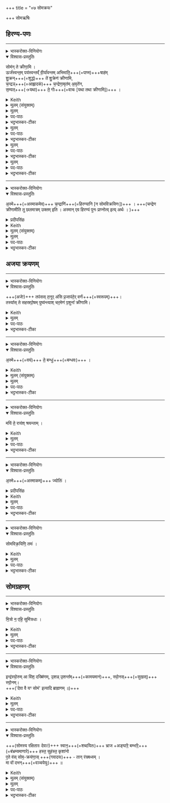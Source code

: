 +++
title = "०७ सोमक्रयः"

+++
सोमऋषिः

## हिरण्य-पणः
________
<details><summary>भास्करोक्त-विनियोगः</summary>

हिरण्येन पणते।
</details>
<details open><summary>विश्वास-प्रस्तुतिः</summary>

सोम॑न् ते क्रीणा॒मि ।  
ऊर्ज॑स्वन्त॒म् पय॑स्वन्तव्ँ वी॒र्या॑वन्तम् अभिमाति॒+++(=पाप्म)+++षाह॑म्  
शु॒क्रन्+++(=शुद्धं)+++ ते॑ शु॒क्रेण॑ क्रीणामि,  
च॒न्द्रञ्+++(=आह्लादकं)+++ च॒न्द्रेणा॒मृत॑म् अ॒मृते॑न,  
स॒म्यत्+++(→यथा)+++ ते॒ गोः+++(=वाचः [यथा तथा क्रीणामि])+++ ।
</details>
<details><summary>Keith</summary>

I buy Soma from thee,  
strong, rich in sap, full of force, overcoming the foe,  
the pure with the pure I buy,  
the bright with the bright, the immortal with the immortal,  
to match thy cow.
</details>
<details><summary>मूलम् (संयुक्तम्)</summary>

सोम॑न्ते क्रीणा॒म्यूर्ज॑स्वन्त॒म्पय॑स्वन्तव्ँवी॒र्या॑वन्तमभिमाति॒षाहꣳ॑ शु॒क्रन्ते॑ शु॒क्रेण॑ क्रीणामि च॒न्द्रञ्च॒न्द्रेणा॒मृत॑म॒मृते॑न स॒म्यत्ते॒ गोः
</details>
<details><summary>मूलम्</summary>

सोम॑न्ते क्रीणा॒मि ।
</details>
<details><summary>पद-पाठः</summary>

सोम᳚म् । ते॒ । क्री॒णा॒मि॒ । 
</details>

<details><summary>भट्टभास्कर-टीका</summary>

1हिरण्येन पणते - सोमं त इति ॥ हे सोमविक्रयिन् ते तव सकाशात्सोमं क्रीणामि ।
</details>
<details><summary>मूलम्</summary>

ऊर्ज॑स्वन्त॒म्पय॑स्वन्तव्ँवी॒र्या॑वन्तमभिमाति॒षाह॑म्   
शु॒क्रन्ते॑ शु॒क्रेण॑ क्रीणामि । 
</details>
<details><summary>पद-पाठः</summary>

ऊर्ज॑स्वन्तम् । पय॑स्वन्तम् । वी॒र्या॑वन्त॒मिति॑ वी॒र्य॑-व॒न्त॒म्॒ । अ॒भि॒मा॒ति॒षाह॒मित्य॑भिमाति-साह᳚म् ।  

शु॒क्रम् । ते॒ । शु॒क्रेण॑ । क्री॒णा॒मि॒ । 
</details>




<details><summary>भट्टभास्कर-टीका</summary>

ऊर्जस्वन्तं रसवन्तं बलवन्तं वा । ऊर्जयतेरसुन्प्रत्ययः । पयस्वन्तं क्षीरवन्तं, उदकवन्तं वा तद्धेतुत्वात् । वीर्यावन्तं वीरकर्मवन्तम् । 'अन्येषामपि दृश्यते' इति दीर्घः । अभिमातिषाहं, अभिमातिः पाप्मा तस्याभिभवितारं नाशयितारम् । 'छन्दसि सहः' इति ण्विः, 'सहेस्साढस्सः' इति षत्वम् । शुक्रं शुद्धं सोमम् । ते इति पुनर्वचनमादरार्थम् । शुक्रेण हिरण्येन क्रीणामि । आख्यातावृत्तिरप्यादरार्थैव । यद्वा - क्रीत्यन्तरारम्भादुभयं पुनरुपादीयते मूल्यमपि हिरण्यप्रभृति निर्दिश्यते ।
</details>
<details><summary>मूलम्</summary>

च॒न्द्रञ्च॒न्द्रेणा॒मृत॑म॒मृते॑न  ।
</details>
<details><summary>पद-पाठः</summary>

च॒न्द्रम् । च॒न्द्रेण॑ । अ॒मृत᳚म् । अ॒मृते॑न । 
</details>

<details><summary>भट्टभास्कर-टीका</summary>

चन्द्रमाह्लादकरं सोमं चन्द्रेण तादृशेन हिरण्येन ।  
अमृतं देवानां यजमानस्य वा अमरणहेतुं सोमं अमृतेन तथाविधेन हिरण्येन । मृतं मरणं यस्य सकाशे नास्तीत्यमृतम् । 'नञो जरमरमित्रमृताः' इत्युत्तरपदाद्युदात्तत्वम् । स्तुत्यर्थमनेकविशेषणोपादानम् ।
</details>
<details><summary>मूलम्</summary>

स॒म्यत्ते॒ गोः  +++(क्रीणामि)+++  ।
</details>
<details><summary>पद-पाठः</summary>

स॒म्यत् । ते॒ । गोः ।  
</details>

<details><summary>भट्टभास्कर-टीका</summary>

किञ्च - हे सोमविक्रयिन् ते तव गोर्वाचः, सम्यत्संयतं सङ्गतं यथा तथा क्रीणामीति क्रियाविशेषणम् । संपूर्वाद्यमेः क्विप्, छान्दसे अनुनासिकलोपे तुक्, समो मकारस्य चानुस्वाराभावश्छान्दसः । यद्वा - तव गोस्सम्यत् तव वाचं सङ्गच्छते यथा तथा क्रीणामि । एतेर्लटश्शत्रादेशः । गोः कर्मणि षष्ठी, 'न लोकाव्यय' इति प्रतिषेधः व्यत्ययेन न प्रवर्तते । तव वाचा सङ्गच्छमानं क्रीणामीत्यर्थः । अथवा - सम्यगित्यस्यान्त्यविकारश्छान्दसः, तव वाचस्समीचीनमिति यावत् । 'समस्समिः' इति समिरादेशः । षमष्टम अवैकल्ये, व्यत्ययेन श्यन्, 'छन्दस्युभयथा' इति शतुरार्धधातुकत्वाददुपदेशाल्लसार्वधातुकानुदात्तत्वाभावः । तव वाचोऽविकलं क्रीणामीति ॥
</details>


________
<details><summary>भास्करोक्त-विनियोगः</summary>

यजमानाय प्रयच्छति हिरण्यं।
</details>
<details open><summary>विश्वास-प्रस्तुतिः</summary>

अ॒स्मे+++(=अस्माकमेव)+++ च॒न्द्राणि॑+++(=हिरण्यानि [न सोमविक्रयिणः])+++ । +++(चन्द्रेण क्रीणामीति तु छलमात्रम् उक्तम् इति । अस्मान् एव हिरण्यं पुनः प्राप्नोत्व् इत्य् अर्थः । )+++  
</details>

<details><summary>प्रदीपसिंहः</summary>

अ॒ । अत्र अस्मे इति विश्वासप्रस्तुतौ सन्नतरो नष्ट आसीत् । योजितः ।
</details>

<details><summary>Keith</summary>

With us be the gold.
</details>
<details><summary>मूलम् (संयुक्तम्)</summary>

－ अस्मे च॒न्द्राणि॒ तप॑सस्त॒नूर॑सि प्र॒जाप॑ते॒र्वर्ण॒स्तस्या᳚स्ते सहस्रपो॒षम्पुष्य॑न्त्याश्चर॒मेण॑ प॒शुना᳚ क्रीणामि
</details>
<details><summary>मूलम्</summary>

अ॒स्मे च॒न्द्राणि॑ ।
</details>
<details><summary>पद-पाठः</summary>

अ॒स्मे इति॑ । च॒न्द्राणि॑ । 
</details>

<details><summary>भट्टभास्कर-टीका</summary>

2यजमानाय प्रयच्छति हिरण्यं - अस्मे इति ॥ अस्माकमेव चन्द्राणि हिरण्यानि, न सोमविक्रयिणः; चन्द्रेण क्रीणामीति तु छलमात्रमुक्तमिति । 'सुपां सुलुक्' इति षष्ठीबहुवचनस्य शे इत्यादेशः । अस्मानेव हिरण्यं पुनः प्राप्नोत्वित्यर्थः । 'देवा वे येन हिरण्येन' इत्यादि ब्राह्मणम् ॥
</details>

## अजया क्रयणम्
________
<details><summary>भास्करोक्त-विनियोगः</summary>

अजया क्रीणाति।
</details>
<details open><summary>विश्वास-प्रस्तुतिः</summary>

+++(अजे!)+++ तप॑सस् त॒नूर् अ॑सि प्र॒जाप॑ते॒र् वर्णः॑+++(=स्वरूपम्)+++।  
तस्या᳚स् ते सहस्रपो॒षम् पुष्य॑न्त्याश् चर॒मेण॑ प॒शुना᳚ क्रीणामि।
</details>
<details><summary>Keith</summary>

Thou art the bodily form of penance, Prajapati's kind,  
I buy (Soma) with the last offspring of thee that hast a thousandfold prosperity.
</details>
<details><summary>मूलम्</summary>

तप॑सस्त॒नूर॑सि ।  
प्र॒जाप॑ते॒र्वर्णः॑  +++(असि)+++ ।  
तस्या᳚स्ते सहस्रपो॒षम्पुष्य॑न्त्याश्चर॒मेण॑ प॒शुना᳚ क्रीणामि  ।
</details>

<details><summary>पद-पाठः</summary>

तप॑सः । त॒नूः । अ॒सि॒ ।     
प्र॒जाप॑ते॒रिति॑ प्र॒जा-प॒तेः॒ । वर्णः॑ ।   
तस्याः᳚ । ते॒ । स॒ह॒स्र॒पो॒षमिति॑ सहस्र-पो॒षम् । पुष्य॑न्त्याः । च॒र॒मेण॑ । प॒शुना᳚ । क्री॒णा॒मि॒ ।

</details>


<details><summary>भट्टभास्कर-टीका</summary>

3अजया क्रीणाति - तपस इति ॥ अजा जातिरुच्यते । तपसो यज्ञस्य तनूः शरीरं त्वमसि यागसाधनानां प्रधानभूतासीत्यर्थः । ऊप्रत्ययान्तस्तनूशब्दः ।  
किञ्च - प्रजापतेर्वर्णः स्वरूपं त्वमसि । प्रजापतेस्सर्वदेवतात्मकत्वात् सर्वेषां देवानां रूपं त्वमसीत्युक्तं भवति । अस्याश्च सर्वदेवत्यत्वात् सर्वदेवस्वरूपता । यथोक्तं 'सा वा एषा सर्वदेवत्या यदजा' इति । 'पत्यावैश्वर्ये' इति पूर्वपदप्रकृतिस्वरत्वम् ।   
तस्यास्तादृश्यास्ते तव सहस्रपोषं सहस्रस्य पुष्टिं, बह्वीं वा पुष्टिं, पुष्यन्त्याः पुष्कलमुत्पादयन्त्याः कुर्वन्त्या वा सम्बन्धी यश्चरमः पशुर्व्यक्तिरूपेण पश्चाज्जातः तेन सोमं क्रीणामि । तव कलामात्रेण क्रीणामीति महिमातिशयप्रतिपादनार्थं चरमग्रहणम् । यथा - 'पशुभ्य एव तदध्वर्युर्निह्नुते' त्यादि ब्राह्मणम् ।
</details>



________
<details><summary>भास्करोक्त-विनियोगः</summary>

यजमानम् ईक्षते।
</details>
<details open><summary>विश्वास-प्रस्तुतिः</summary>

अ॒स्मे+++(=वयं)+++ ते॒ बन्धुः॑+++(=बन्धवः)+++ ।  
</details>
<details><summary>Keith</summary>

With us be union with thee.
</details>
<details><summary>मूलम् (संयुक्तम्)</summary>

－ अस्मे ते॒ बन्धुः॒ मयि॑ ते॒ राय॑श्श्रयन्ताम्
</details>
<details><summary>मूलम्</summary>

अ॒स्मे ते॒ बन्धुः॑ ।
</details>
<details><summary>पद-पाठः</summary>

अ॒स्मे इति॑ । ते॒ । बन्धुः॑ । 
</details>

<details><summary>भट्टभास्कर-टीका</summary>

4यजमानमीक्षते - अस्मे त इति ॥ प्रथमाबहुवचनस्य शे इत्यादेशः । हे यजमान वय तव बन्धवः । बध्यतेस्मिन्कर्मणि बन्धुरध्वर्युरुच्यते । तेनैव सूत्रेण जसस्स्वादेशः । यद्वा - अस्म इति व्यत्ययेन बहुवचनम्; अहं तव बन्धुरित्यर्थः ॥
</details>

________
<details><summary>भास्करोक्त-विनियोगः</summary>

आत्मानमीक्षते।
</details>
<details open><summary>विश्वास-प्रस्तुतिः</summary>

मयि॑ ते॒ राय॑श् श्रयन्ताम् ।
</details>
<details><summary>Keith</summary>

with me let thy wealth abide.
</details>
<details><summary>मूलम्</summary>

मयि॑ ते॒ राय॑श्श्रयन्ताम् ।
</details>
<details><summary>पद-पाठः</summary>

मयि॑ । ते॒ । रायः॑ । श्र॒य॒न्ता॒म्॒ । 
</details>

<details><summary>भट्टभास्कर-टीका</summary>

5आत्मानमीक्षते - मयीति ॥ मयि तव रायः अपत्यलक्षणानि धनानि श्रयन्ताम् वर्तन्ताम् ममैव याज्या भवन्त्विति यावत् । त इति वचनार्त्पूवशेषत्वं युक्तमिव लक्ष्यते ॥
</details>

________
<details><summary>भास्करोक्त-विनियोगः</summary>

यजमानं शुक्लोर्णुकया क्षिपति।
</details>
<details open><summary>विश्वास-प्रस्तुतिः</summary>

अ॒स्मे+++(=अस्माकम्)+++ ज्योतिः॑ ।    
</details>

<details><summary>प्रदीपसिंहः</summary>

अ॒ सन्नतरः नष्ट आसीत् । 
</details>

<details><summary>Keith</summary>

With us be light.
</details>
<details><summary>मूलम्</summary>

अ॒स्मे ज्योतिः॑ ।
</details>
<details><summary>पद-पाठः</summary>

अ॒स्मे इति॑ । ज्योतिः॑ ।
</details>

<details><summary>भट्टभास्कर-टीका</summary>

6यजमानं शुक्लोर्णुकया क्षिपति - अस्मे ज्योतिरिति ॥ अस्माकमेव प्रकाशः । पूर्ववदामश्शे इत्यादेशः ॥
</details>


________
<details><summary>भास्करोक्त-विनियोगः</summary>

कृष्णोर्णया सोम-विक्रयिणं विध्यति।
</details>
<details open><summary>विश्वास-प्रस्तुतिः</summary>

सोमविक्र॒यिणि॒ तमः॑ ।
</details>
<details><summary>Keith</summary>

darkness be on the Soma-seller.
</details>
<details><summary>मूलम्</summary>

सोमविक्र॒यिणि॒ तमः॑ ।
</details>
<details><summary>पद-पाठः</summary>

सो॒म॒वि॒क्र॒यिणीति॑ सोम-वि॒क्र॒यिणि॑ । तमः॑ । 
</details>

<details><summary>भट्टभास्कर-टीका</summary>

7कृष्णोर्णया सोमविक्रयिणं विध्यति ॥ सोमविक्रयिणि तमोस्तु । 'कर्मणीनिर्विक्रियः' इतीनिप्रत्ययः ॥
</details>


## सोमग्रहणम्

________
<details><summary>भास्करोक्त-विनियोगः</summary>

सोमविक्रयिणस् सोमम् आदत्ते।
</details>
<details open><summary>विश्वास-प्रस्तुतिः</summary>

मि॒त्रो न॒ एहि॒ सुमि॑त्रधाः ।
</details>
<details><summary>Keith</summary>

Come as a friend to us, creating firm friendships.
</details>
<details><summary>मूलम्</summary>

मि॒त्रो न॒ एहि॒ सुमि॑त्रधाः ।
</details>
<details><summary>पद-पाठः</summary>

मि॒त्रः । नः॒ । एति॑ । इ॒हि॒ । सुमि॑त्रधा॒ इति॒ सुमि॑त्र-धाः॒ । 
</details>

<details><summary>भट्टभास्कर-टीका</summary>

8सोमविक्रयिणस्सोममादत्ते - मित्र इति ॥ हे सोम सुमित्रधाः शोभनानां मित्राणां यजमानानां धारयिता त्वं अस्मान् मित्रोभूत्वा एहि आगच्छ । व्यत्ययेन कृदुत्तरपदप्रकृतिस्वरत्वं बाधित्वा अव्ययपूर्वपदप्रकृतिस्वरत्वम् । यद्वा - मित्राणां सुधारयिता सुमित्रधाः । सुमित्रधा इति प्रादिसमासे गतित्वाभावादव्ययादिस्वरत्वम् । 'आतो मनिन्' इति विच् । 'वारुणो वै क्रीतस्सोम उपनद्धः' इति ब्राह्मणम् ॥
</details>

________
<details><summary>भास्करोक्त-विनियोगः</summary>

यजमानस्य दक्षिण ऊराव् आसादयति।
</details>
<details open><summary>विश्वास-प्रस्तुतिः</summary>

इन्द्र॑स्यो॒रुम् आ वि॑श॒ दख्षि॑णम्, उ॒शन्न् उ॒शन्त᳚म्+++(=कामयमानं)+++, स्यो॒नस्+++(=सुखस्)+++ स्यो॒नम्।  
+++('देवा वै यꣳ सोमं' इत्यादि ब्राह्मणम् ॥)+++
</details>
<details><summary>Keith</summary>

Enter the right thigh of Indra, glad the glad, tender the tender.
</details>
<details><summary>मूलम्</summary>

इन्द्र॑स्यो॒रुमा वि॑श॒ दख्षि॑णम्, उ॒शन्नु॒शन्त᳚म्, स्यो॒नस्स्यो॒नम्।
</details>
<details><summary>पद-पाठः</summary>

इन्द्र॑स्य । ऊ॒रुम् । एति॑ । वि॒श॒ । दख्षि॑णम् ।  
उ॒शन् । उ॒शन्त᳚म् ।   
स्यो॒नः । स्यो॒नम् । 
</details>

<details><summary>भट्टभास्कर-टीका</summary>

9यजमानस्य दक्षिण ऊरावासादयति - इन्द्रस्येति ॥ इन्द्रस्येश्वरस्य यजमानस्य ऊरुं दक्षिणमुशन्तं त्वामेव कामयमानं त्वमेव कामयमानस्त्वं स्योनः सुखस्त्वं स्योनं तादृशं तमाविश । स्यमु स्वन ध्वन शब्दे, 'शमेश्च' इति नप्रत्ययः । 'ग्रहिज्या' इत्यादिना वष्टेस्सम्प्रसारणम् । 'देवा वै यꣳ सोमं' इत्यादि ब्राह्मणम् ॥
</details>


________
<details><summary>भास्करोक्त-विनियोगः</summary>

10स्वानादिभ्यः सोमक्रयणान्परिददाति - स्वानेत्यादिना ॥
</details>
<details open><summary>विश्वास-प्रस्तुतिः</summary>

+++(सोमस्य रक्षितारः देवाः!)+++ स्वान॒+++(=शब्दयितः)+++ भ्राज +अङ्घा॑रे॒ बम्भा॑रे॒+++(=बंभ्रम्यमाणारे)+++ हस्त॒ सुह॑स्त॒ कृशा॑नो  
ए॒ते व॑स् सोम॒-क्रय॑णा॒स् +++(गवादयः)+++ - तान् र॑ख्षध्वम् ।  
मा वो॑ दभन्+++(=वञ्चयेयुः)+++ ॥
</details>
<details><summary>Keith</summary>

O Svana, Bhraja, Anghari, Bambhari, Hasta, Suhasta, and Krçanu,  
here are your wages for Soma; guard them,  
let them not fail you.
</details>
<details><summary>मूलम् (संयुक्तम्)</summary>

－ स्वान॒ भ्राजाङ्घा॑रे॒ बम्भा॑रे॒ हस्त॒ सुह॑स्त॒ कृशा॑नवे॒ते व॑स्सोम॒क्रय॑णा॒स्तान्र॑ख्षध्व॒म्मा वो॑ दभन् ॥ [14]
</details>
<details><summary>मूलम्</summary>

स्वान॒ भ्राजाङ्घा॑रे॒ बम्भा॑रे॒ हस्त॒ सुह॑स्त॒ कृशा॑नो ...  
ए॒ते व॑स्सोम॒क्रय॑णा॒स्तान् र॑ख्षध्वम् ।  
मा वो॑ दभन् ॥
</details>
<details><summary>पद-पाठः</summary>

स्वान॑ । भ्राज॑ । अङ्घा॑रे । बम्भा॑रे । हस्त॑ । सुह॒स्तेति॒ सु-ह॒स्त॒ । कृशा॑न॒विति॒ कृश॑-अ॒नो॒ ।   
ए॒ते । वः॒ । सो॒म॒क्रय॑णा॒ इति॑ सोम-क्रय॑णाः ।  
तान् । र॒ख्ष॒ध्व॒म्॒ ।  
मा । वः॒ । द॒भ॒न्॒न् ॥ [14]  
</details>

<details><summary>भट्टभास्कर-टीका</summary>

स्वानादयः सोमस्य रक्षितारः देवाः । स्वानः शब्दयिता । स्वनेर्ण्यन्तात्पचाद्यच् । भ्राजत इति भ्राजः दीप्तिमान् । स एवाच् । अंहसामरिः अङ्घारिः । 'अङ्घभावश्छान्दसः' । यद्वा - अधिगत्याक्षेपे, अङ्घमाना अरयो यस्येत्यङ्घारिः पलायमानशत्रुः । बंभारिः बंभ्रम्यमाणारिः । तस्मिन्नेवाचि पृषोदरादित्वाद्रूपसिद्धिः । हस्तः हसनशीलः अनादृतशत्रुवीर्यः । सहेर्वा आद्यन्तविपर्ययः, अभिभविता शत्रूणाम् । सुहस्तः कल्याणपाणिः, शोभनहस्तकृत्यो वा । कृशानुः नाशयिता शत्रूणाम् । कृश तनूकरणे, तस्मादानुक्प्रत्ययः । यद्वा - कृशाननयति जीवयतीति अन्तर्भावितण्यर्थात् अनितेरुण्प्रत्ययः । यद्वा - कृशाः स्वल्पवीर्याः अनवः प्राणिनो यस्मिन् तादृशः । सर्वत्र चात्र षाष्ठिकमामन्त्रिताद्युदात्तत्वम्, 'आमन्त्रितं पूर्वमविद्यमानवत्' इति पूर्वपूर्वाविद्यमानता ।


हे स्वानादयः एते सोमक्रयणाः सोमः क्रीयते यैस्ते गवादयः वः युष्मभ्यं समर्पिताः रक्षार्थम् । अतस्तान् यूयं रक्षध्वम् । युष्माभिरेते रक्षणीयाः, ये यूयं सोमं रक्षध्वम् । व्यत्ययेनात्मनेपदम् ।

मा वो युष्मान् सोमक्रयणान् रक्षतः केचिदपि दभन्न् हिंसिषुः । दम्भेश्छान्दसः च्लेरङादेशः । 'एते वामुष्मिन् लोके साममरक्षन्' इत्यादि ब्राह्मणम् ॥

इति द्वितीये प्रपाठके सप्तमोनुवाकः
</details>
